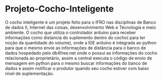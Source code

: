# Projeto-Cocho-Inteligente
O cocho inteligente é um projeto feito para o IFRO nas disciplinas de Banco de dados II, Internet das coisas, desenvolvimento Web e Técnologia e meio ambiente.
O cocho que utiliza o controlador arduino para receber informações como distancia do suplemento dentro do cocho( para ter noção da quantidade do volume), onde a IDE arduino é integrada ao python para que o mesmo envie as informações de distância para o banco de dados hospedado pelo db4free.net onde o possui as informações do cocho relacionada ao proprietário, assim a central executa o código de envio de mensagem em python para o mesmo buscar informações do banco de dados e assim notificar o produtor quando seu cocho estiver com baixo nível de suplementação.
